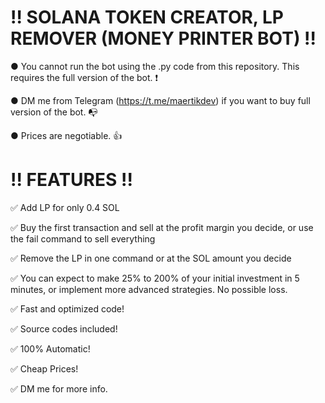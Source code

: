 # ‼ SOLANA TOKEN CREATOR, LP REMOVER (MONEY PRINTER BOT) ‼
● You cannot run the bot using the .py code from this repository. This requires the full version of the bot. ❗

● DM me from Telegram (https://t.me/maertikdev) if you want to buy full version of the bot. 📭

● Prices are negotiable. 👍
# !! FEATURES !!
✅ Add LP for only 0.4 SOL

✅ Buy the first transaction and sell at the profit margin you decide, or use the fail command to sell everything

✅ Remove the LP in one command or at the SOL amount you decide

✅ You can expect to make 25% to 200% of your initial investment in 5 minutes, or implement more advanced strategies. No possible loss.

✅ Fast and optimized code!

✅ Source codes included!

✅ 100% Automatic!

✅ Cheap Prices!

✅ DM me for more info.
